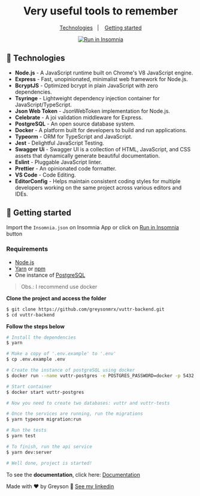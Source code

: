 <h1 align="center">
  Very useful tools to remember
</h1>

<p align="center">
  <a href="#rocket-technologies">Technologies</a>&nbsp;&nbsp;&nbsp;|&nbsp;&nbsp;&nbsp;
  <a href="#memo-getting-started">Getting started</a>
</p>

<div id="insomniaButton" align="center">
<a href="https://insomnia.rest/run/?label=VUTTR&uri=https%3A%2F%2Fraw.githubusercontent.com%2Fgreysonmrx%2Fvuttr-backend%2Fmaster%2F.github%2Finsomnia.json" target="_blank"><img src="https://insomnia.rest/images/run.svg" alt="Run in Insomnia"></a>
</div>

## :rocket: Technologies

- **Node.js** - A JavaScript runtime built on Chrome's V8 JavaScript engine.
- **Express** - Fast, unopinionated, minimalist web framework for Node.js.
- **BcryptJS** - Optimized bcrypt in plain JavaScript with zero dependencies.
- **Tsyringe** - Lightweight dependency injection container for JavaScript/TypeScript.
- **Json Web Token** - JsonWebToken implementation for Node.js.
- **Celebrate** - A joi validation middleware for Express.
- **PostgreSQL** - An open source database system.
- **Docker** - A platform built for developers to build and run applications.
- **Typeorm** -  ORM for TypeScript and JavaScript.
- **Jest** - Delightful JavaScript Testing.
- **Swagger Ui** - Swagger UI is a collection of HTML, JavaScript, and CSS assets that dynamically generate beautiful documentation.
- **Eslint** - Pluggable JavaScript linter.
- **Prettier** - An opinionated code formatter.
- **VS Code** - Code Editing.
- **EditorConfig** - Helps maintain consistent coding styles for multiple developers working on the same project across various editors and IDEs.

## :memo: Getting started

Import the `Insomnia.json` on Insomnia App or click on [Run in Insomnia](#insomniaButton) button

### Requirements

- [Node.js](https://nodejs.org/en/)
- [Yarn](https://classic.yarnpkg.com/) or [npm](https://www.npmjs.com/)
- One instance of [PostgreSQL](https://www.postgresql.org/)

> Obs.: I recommend use docker

**Clone the project and access the folder**

```bash
$ git clone https://github.com/greysonmrx/vuttr-backend.git
$ cd vuttr-backend
```

**Follow the steps below**

```bash
# Install the dependencies
$ yarn

# Make a copy of '.env.example' to '.env'
$ cp .env.example .env

# Create the instance of postgreSQL using docker
$ docker run --name vuttr-postgres -e POSTGRES_PASSWORD=docker -p 5432:5432 -d postgres

# Start container
$ docker start vuttr-postgres

# Now you need to create two databases: vuttr and vuttr-tests

# Once the services are running, run the migrations
$ yarn typeorm migration:run

# Run the tests
$ yarn test

# To finish, run the api service
$ yarn dev:server

# Well done, project is started!
```

To see the **documentation**, click here: [Documentation](http://localhost:3000/docs)<br />

Made with :hearts: by Greyson :wave: [See my linkedin](https://www.linkedin.com/in/greyson-mascarenhas-5a21ab1a2/)
